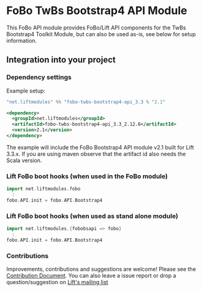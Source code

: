 # FoBo TwBs Bootstrap4 API Module

This FoBo API module provides FoBo/Lift API components for the TwBs Bootstrap4 Toolkit Module, 
but can also be used as-is, see below for setup information.

## Integration into your project 

### Dependency settings

Example setup:

```scala
"net.liftmodules" %% "fobo-twbs-bootstrap4-api_3.3 % "2.1"
```
```xml
<dependency>
  <groupId>net.liftmodules</groupId>
  <artifactId>fobo-twbs-bootstrap4-api_3.3_2.12.6</artifactId>
  <version>2.1</version>
</dependency>
```
The example will include the FoBo Bootstrap4 API module v2.1 built for Lift 3.3.x. 
If you are using maven observe that the artifact id also needs the Scala version.

### Lift FoBo boot hooks (when used in the FoBo module)
```scala
import net.liftmodules.fobo 
  :
fobo.API.init = fobo.API.Bootstrap4 
```    

### Lift FoBo boot hooks (when used as stand alone module)
```scala
import net.liftmodules.{fobobsapi => fobo} 
  :
fobo.API.init = fobo.API.Bootstrap4 
 ```  
### Contributions

Improvements, contributions and suggestions are welcome! Please see the [Contribution Document](https://github.com/karma4u101/FoBo/blob/master/CONTRIBUTING.md). 
You can also leave a issue report or drop a question/suggestion on [Lift's mailing list](http://groups.google.com/group/liftweb/) 

